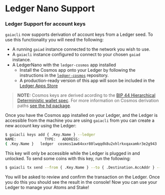 # Ledger Nano Support

### Ledger Support for account keys

`gaiacli` now supports derivation of account keys from a Ledger seed. To use this functionality you will need the following:

- A running `gaiad` instance connected to the network you wish to use.
- A `gaiacli` instance configured to connect to your chosen `gaiad` instance.
- A LedgerNano with the `ledger-cosmos` app installed
  * Install the Cosmos app onto your Ledger by following the instructions in the [`ledger-cosmos`](https://github.com/cosmos/ledger-cosmos/blob/master/docs/BUILD.md) repository.
  * A production-ready version of this app will soon be included in the [Ledger Apps Store](https://www.ledgerwallet.com/apps)

> **NOTE:** Cosmos keys are derived acording to the [BIP 44 Hierarchical Deterministic wallet spec](https://github.com/bitcoin/bips/blob/master/bip-0044.mediawiki). For more information on Cosmos derivation paths [see the hd package](https://github.com/cosmos/cosmos-sdk/blob/develop/crypto/keys/hd/hdpath.go#L30).

Once you have the Cosmos app installed on your Ledger, and the Ledger is accessible from the machine you are using `gaiacli` from you can create a new account key using the Ledger:

```bash
$ gaiacli keys add { .Key.Name } --ledger
NAME:	          TYPE:	  ADDRESS:						                                  PUBKEY:
{ .Key.Name }	ledger	cosmos1aw64xxr80lwqqdk8u2xhlrkxqaxamkr3e2g943	cosmospub1addwnpepqvhs678gh9aqrjc2tg2vezw86csnvgzqq530ujkunt5tkuc7lhjkz5mj629
```

This key will only be accessible while the Ledger is plugged in and unlocked. To send some coins with this key, run the following:

```bash
$ gaiacli tx send --from { .Key.Name } --to { .Destination.AccAddr } --chain-id=gaia-7000
```

You will be asked to review and confirm the transaction on the Ledger. Once you do this you should see the result in the console! Now you can use your Ledger to manage your Atoms and Stake!
